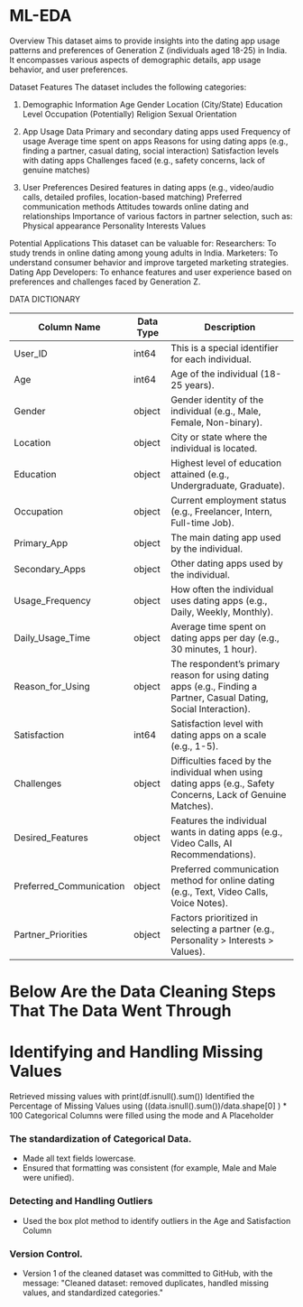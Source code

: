 # ML-EDA
Overview This dataset aims to provide insights into the dating app usage patterns and preferences of Generation Z (individuals aged 18-25) in India. It encompasses various aspects of demographic details, app usage behavior, and user preferences.

 Dataset Features The dataset includes the following categories: 
 1. Demographic Information
  Age 
  Gender 
  Location (City/State) 
  Education Level 
  Occupation (Potentially) 
  Religion 
  Sexual Orientation 

2. App Usage Data
 Primary and secondary dating apps used 
 Frequency of usage 
 Average time spent on apps 
 Reasons for using dating apps (e.g., finding a partner, casual dating, social interaction) 
 Satisfaction levels with dating apps 
 Challenges faced (e.g., safety concerns, lack of genuine matches)

 3. User Preferences 
 Desired features in dating apps (e.g., video/audio calls, detailed profiles, location-based matching) 
 Preferred communication methods
Attitudes towards online dating and relationships 
Importance of various factors in partner selection, such as: Physical appearance 
Personality 
Interests 
Values 

Potential Applications 
This dataset can be valuable for: 
Researchers: To study trends in online dating among young adults in India. 
Marketers: To understand consumer behavior and improve targeted marketing strategies. 
Dating App Developers: To enhance features and user experience based on preferences and challenges faced by Generation Z.

DATA DICTIONARY

| Column Name           | Data Type|  Description |
|---------------------------|----------|-------------|
| User_ID               | int64    | This is a special identifier for each individual. |
| Age                   | int64    | Age of the individual (18-25 years). |
| Gender                | object   | Gender identity of the individual (e.g., Male, Female, Non-binary). |
| Location              | object   | City or state where the individual is located. |
| Education             | object   | Highest level of education attained (e.g., Undergraduate, Graduate). |
| Occupation            | object   | Current employment status (e.g., Freelancer, Intern, Full-time Job). |
| Primary_App           | object   | The main dating app used by the individual. |
| Secondary_Apps        | object   | Other dating apps used by the individual. |
| Usage_Frequency       | object   | How often the individual uses dating apps (e.g., Daily, Weekly, Monthly). |
| Daily_Usage_Time      | object   | Average time spent on dating apps per day (e.g., 30 minutes, 1 hour). |
| Reason_for_Using      | object   | The respondent’s primary reason for using dating apps (e.g., Finding a Partner, Casual Dating, Social Interaction). |
|Satisfaction          | int64    | Satisfaction level with dating apps on a scale (e.g., 1-5). |
|Challenges            | object   | Difficulties faced by the individual when using dating apps (e.g., Safety Concerns, Lack of Genuine Matches). |
|Desired_Features      | object   | Features the individual wants in dating apps (e.g., Video Calls, AI Recommendations). |
|Preferred_Communication | object | Preferred communication method for online dating (e.g., Text, Video Calls, Voice Notes). |
|Partner_Priorities    | object   | Factors prioritized in selecting a partner (e.g., Personality > Interests > Values). |

# Below Are the Data Cleaning Steps That The Data Went Through

# Identifying and Handling Missing Values
Retrieved missing values with print(df.isnull().sum())
Identified the Percentage of Missing Values using ((data.isnull().sum())/data.shape[0] ) * 100
Categorical Columns were filled using the mode and A Placeholder

### The standardization of Categorical Data.
- Made all text fields lowercase. 
- Ensured that formatting was consistent (for example, Male and Male were unified).

### Detecting and Handling Outliers
- Used the box plot method to identify outliers in the Age and Satisfaction Column

### Version Control.

- Version 1 of the cleaned dataset was committed to GitHub, with the message: "Cleaned dataset: removed duplicates, handled missing values, and standardized categories."


